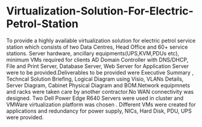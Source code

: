 # Virtualization-Solution-For-Electric-Petrol-Station
To provide a highly available virtualization solution for electric petrol service  station which consists of two Data Centres, Head Office and 60+ service stations. Server hardware, ancillary equipments(UPS,KVM,PDUs etc), minimum VMs required for clients AD Domain Controller with DNS/DHCP, File and Print Server, Database Server, Web Server for Application Server were to be provided.Deliverables to be provided were Executive Summary , Techncal Solution Briefing, Logical Diagram using Visio, VLANs Details, Server Diagram, Cabinet Physical Diagram and BOM.Network equipmnets and racks were taken care by another contractor.No WAN connectivity was designed.
Two Dell Power Edge R640  Servers were used in cluster and VMWare virtualization platform was chosen . Different VMs were created for applications and redundancy for power supply, NICs, Hard Disk, PDU, UPS were provided.

